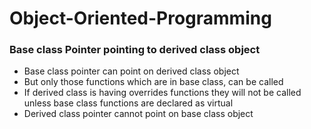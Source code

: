 # Object-Oriented-Programming
### Base class Pointer pointing to derived class object 
- Base class pointer can point on derived class object
- But only those functions which are in base class, can be called
- If derived class is having overrides functions they will not be called unless base class functions 
are declared as virtual
- Derived class pointer cannot point on base class object
